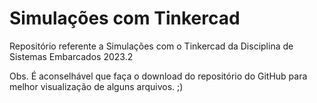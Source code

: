 # Simulações com Tinkercad 
Repositório referente a Simulações com o Tinkercad da Disciplina de Sistemas Embarcados 2023.2

Obs. É aconselhável que faça o download do repositório do GitHub para melhor visualização de alguns arquivos. ;)
